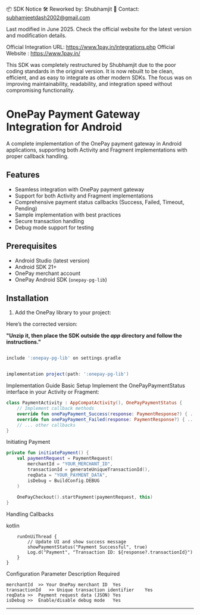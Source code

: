📦 SDK Notice
🛠️ Reworked by: Shubhamjit
📧 Contact: subhamjeetdash2002@gmail.com

Last modified in June 2025. Check the official website for the latest version and modification details.

Official Integration URL: https://www.1pay.in/integrations.php
Official Website : https://www.1pay.in/ 

This SDK was completely restructured by Shubhamjit due to the poor coding standards in the original version. It is now rebuilt to be clean, efficient, and as easy to integrate as other modern SDKs.
The focus was on improving maintainability, readability, and integration speed without compromising functionality.


# OnePay Payment Gateway Integration for Android

A complete implementation of the OnePay payment gateway in Android applications, supporting both Activity and Fragment implementations with proper callback handling.

## Features

- Seamless integration with OnePay payment gateway
- Support for both Activity and Fragment implementations
- Comprehensive payment status callbacks (Success, Failed, Timeout, Pending)
- Sample implementation with best practices
- Secure transaction handling
- Debug mode support for testing

## Prerequisites

- Android Studio (latest version)
- Android SDK 21+
- OnePay merchant account
- OnePay Android SDK (`onepay-pg-lib`)

## Installation

1. Add the OnePay library to your project:

Here’s the corrected version:

**"Unzip it, then place the SDK outside the *app* directory and follow the instructions."**

```settings.gradle or settings.gradle.kts

include ':onepay-pg-lib' on settings.gradle

```

```gradle

implementation project(path: ':onepay-pg-lib')

```

Implementation Guide
Basic Setup
Implement the OnePayPaymentStatus interface in your Activity or Fragment:


```kotlin
class PaymentActivity : AppCompatActivity(), OnePayPaymentStatus {
    // Implement callback methods
    override fun onePayPayment_Success(response: PaymentResponse?) { ... }
    override fun onePayPayment_Failed(response: PaymentResponse?) { ... }
    // ... other callbacks
}
```

Initiating Payment

```kotlin
private fun initiatePayment() {
    val paymentRequest = PaymentRequest(
        merchantId = "YOUR_MERCHANT_ID",
        transactionId = generateUniqueTransactionId(),
        reqData = "YOUR_PAYMENT_DATA",
        isDebug = BuildConfig.DEBUG
    )
    
    OnePayCheckout().startPayment(paymentRequest, this)
}
```


Handling Callbacks

kotlin
```override fun onePayPayment_Success(response: PaymentResponse?) {
    runOnUiThread {
        // Update UI and show success message
        showPaymentStatus("Payment Successful", true)
        Log.d("Payment", "Transaction ID: ${response?.transactionId}")
    }
}

```
Configuration
Parameter	Description	Required

```
merchantId	>> Your OnePay merchant ID	Yes
transactionId	>> Unique transaction identifier	Yes
reqData >>	Payment request data (JSON)	Yes
isDebug >>	Enable/disable debug mode	Yes
```



__________________________________
